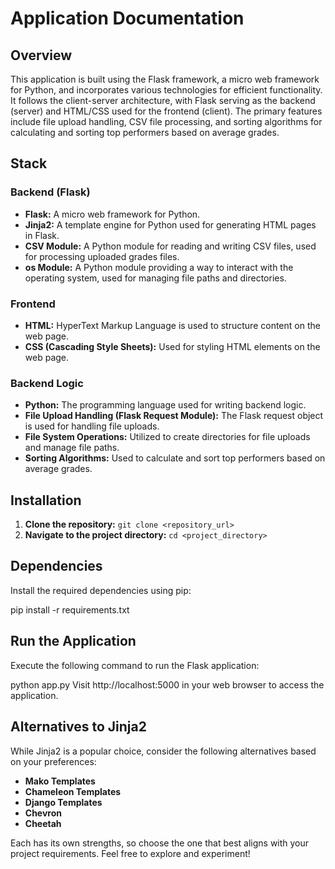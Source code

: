 # Application Documentation

## Overview
This application is built using the Flask framework, a micro web framework for Python, and incorporates various technologies for efficient functionality. It follows the client-server architecture, with Flask serving as the backend (server) and HTML/CSS used for the frontend (client). The primary features include file upload handling, CSV file processing, and sorting algorithms for calculating and sorting top performers based on average grades.

## Stack
### Backend (Flask)
- **Flask:** A micro web framework for Python.
- **Jinja2:** A template engine for Python used for generating HTML pages in Flask.
- **CSV Module:** A Python module for reading and writing CSV files, used for processing uploaded grades files.
- **os Module:** A Python module providing a way to interact with the operating system, used for managing file paths and directories.

### Frontend
- **HTML:** HyperText Markup Language is used to structure content on the web page.
- **CSS (Cascading Style Sheets):** Used for styling HTML elements on the web page.

### Backend Logic
- **Python:** The programming language used for writing backend logic.
- **File Upload Handling (Flask Request Module):** The Flask request object is used for handling file uploads.
- **File System Operations:** Utilized to create directories for file uploads and manage file paths.
- **Sorting Algorithms:** Used to calculate and sort top performers based on average grades.

## Installation
1. **Clone the repository:** `git clone <repository_url>`
2. **Navigate to the project directory:** `cd <project_directory>`

## Dependencies
Install the required dependencies using pip:


pip install -r requirements.txt
## Run the Application
Execute the following command to run the Flask application:


python app.py
Visit http://localhost:5000 in your web browser to access the application.

## Alternatives to Jinja2
While Jinja2 is a popular choice, consider the following alternatives based on your preferences:

- **Mako Templates**
- **Chameleon Templates**
- **Django Templates**
- **Chevron**
- **Cheetah**

Each has its own strengths, so choose the one that best aligns with your project requirements. Feel free to explore and experiment!

